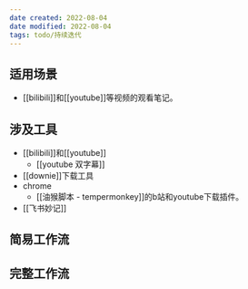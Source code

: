 ```yaml
---
date created: 2022-08-04
date modified: 2022-08-04
tags: todo/持续迭代
---
```



## 适用场景
- [[bilibili]]和[[youtube]]等视频的观看笔记。

## 涉及工具
- [[bilibili]]和[[youtube]]
	- [[youtube 双字幕]]
- [[downie]]下载工具
- chrome
	- [[油猴脚本 - tempermonkey]]的b站和youtube下载插件。
- [[飞书妙记]]

## 简易工作流

## 完整工作流

